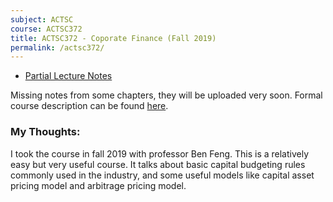 ```yaml
---
subject: ACTSC
course: ACTSC372
title: ACTSC372 - Coporate Finance (Fall 2019)
permalink: /actsc372/
---
```



- [Partial Lecture Notes](../notes-pdf/ACTSC372.pdf)

Missing notes from some chapters, they will be uploaded very soon. Formal course description can be found [here](https://ugradcalendar.uwaterloo.ca/courses/ACTSC/372).

### My Thoughts:

I took the course in fall 2019 with professor Ben Feng. This is a relatively easy but very useful course. It talks about basic capital budgeting rules commonly used in the industry, and some useful models like capital asset pricing model and arbitrage pricing model.
